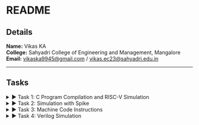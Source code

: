 # README

## Details

**Name:** Vikas KA  
**College:** Sahyadri College of Engineering and Management, Mangalore  
**Email:** [vikaska9945@gmail.com](mailto:vikaska9945@gmail.com) / [vikas.ec23@sahyadri.edu.in](mailto:vikas.ec23@sahyadri.edu.in)

---

## Tasks

<details>
<summary>▶ Task 1: C Program Compilation and RISC-V Simulation</summary>


### Task Overview:

In this task, a C program was compiled and simulated on the RISC-V architecture. Outputs from different optimization levels (-O1 and -Ofast) were analyzed to observe the effects on program performance and behavior.

#### 1. **C Program Output Snapshot (c_program_output_snapshot.png)**

   ![c programm output snapshot](https://github.com/user-attachments/assets/2d6fe218-efb1-40ee-8720-016615a540cf)

   - A screenshot showing the output of the C program after compilation and execution.
   - It helps visualize the results produced by the program.
   - 

#### 2. **RISC-V Simulation Output (O1) (riscv_O1.png)**

![riscv (O1,Ofast)](https://github.com/user-attachments/assets/b7c824d6-c8a8-4743-9ddb-4ffb126171f1)

      
   - A screenshot showing the output from the RISC-V simulation with -O1 optimization.
   - This output helps in comparing the performance and execution flow with optimization.


## 3. **RISC-V Simulation Output (O1) - Part 1 (riscv_1_O1.png)**
##![riscv 1(O1)](https://github.com/user-attachments/assets/4481c3fe-f948-46ef-a55b-f60d906750d6)
      
   - A screenshot of the first part of the RISC-V simulation output with -O1 optimization.
   - It shows the intermediate results of the simulation.

#### 4. **RISC-V Simulation Output (Ofast) - Part 2 (riscv_2_Ofast.png)**

![riscv 2 (Ofast)](https://github.com/user-attachments/assets/016de230-8a01-4a32-855c-fe1151a18d81)

   - A screenshot showing the output from the RISC-V simulation with -Ofast optimization.
   - This output helps in comparing the results with the -O1 optimization.

#### 5. **Ubuntu Screenshot (ubuntu_screenshot.png)**
      ![ubuntu screenshot](https://github.com/user-attachments/assets/949955e1-b3a9-4437-a2cc-88d99e51890e)

      
   - A screenshot showing the program execution environment on Ubuntu.
   - This image highlights the terminal where the C program was compiled and executed.

### Simulation Process:

1. **Compile the C Program**: The C program was compiled using the standard compilation method.
2. **RISC-V Simulation**: The compiled program was simulated using the RISC-V architecture with -O1 and -Ofast optimization levels.
3. **Analyze Outputs**: The outputs from both optimization levels were compared to observe performance differences.
4. **Capture Screenshots**: Screenshots of the simulation results were taken for documentation.

</details>

<details>
<summary>▶ Task 2: Simulation with Spike</summary>

### Overview:
In Task 2, the compiled C code was simulated on the Spike RISC-V simulator. Spike is an architecture simulator for RISC-V processors, which helps to simulate the execution of programs written for the RISC-V architecture. The task focused on debugging, observing the generated assembly output, and comparing the effects of different optimization levels during compilation. Two optimization levels were used during the process: `-O1` and `-Ofast`. Each optimization level affects the assembly instructions and overall program performance.


### Task Process:

1. **Compile C Code**: The C program was compiled using `riscv64-unknown-elf-gcc` with the respective optimization flags (`-O1` and `-Ofast`).
 ![C code complied or spike simulation](https://github.com/user-attachments/assets/7e1b3403-3c2b-4297-995a-76ab96c49ca5)

2. **Simulation with Spike**: The program was then run on the Spike RISC-V simulator to observe the execution and any differences between the optimization levels.

![C code complied or spike simulation](https://github.com/user-attachments/assets/9d3e4bf7-2da7-4ff3-9de6-4a998e80a873)

4. **Assembly Analysis**: Using `objdump`, the generated assembly code was inspected for both optimization levels to analyze how each optimization affected the code's structure and performance.

![Objdump using -O1 farmat](https://github.com/user-attachments/assets/416d9bb2-ad0b-46e4-945a-6c4404a3be64)


![Objdump using -Ofast format](https://github.com/user-attachments/assets/abda70f4-e7c8-4ad3-a31a-4bdeb4d49d09)

6. **Debugging**: Debugging was performed on the generated assembly code to identify any potential issues and observe the effects of different optimization flags on the program's behavior.

![Debugging](https://github.com/user-attachments/assets/9b879a9c-66a4-4e59-80ba-20aa0a18cd2c)


### Key Results:
- The comparison of `-O1` and `-Ofast` optimization levels showed noticeable differences in performance and code size.
- The debug process highlighted areas where the compiler optimizations led to more efficient code generation, especially in loop unrolling and instruction reordering.

</details>

<details>
   
<summary>▶ Task 3: Machine Code Instructions</summary>

### Content:

### Machine Code Instructions:

#### 1. **Instruction: addi sp, sp, -16**

- **Opcode:** 0010011 (7 bits)  
- **Immediate:** -16 (12 bits, two's complement)  
- **Source Register (rs1):** sp (x2) (5 bits)  
- **Destination Register (rd):** sp (x2) (5 bits)  
- **Function (funct3):** 000 (3 bits)  

**Breakdown:**
- Immediate (-16): 111111111100  
- rs1 (sp = x2): 00010  
- funct3: 000  
- rd (sp = x2): 00010  

**Machine Code Format:**  
imm[11:0] | rs1 | funct3 | rd | opcode  
1111111100 | 00010 | 000 | 00010 | 0010011

---

#### 2. **Instruction: addi x5, x0, 8**

- **Opcode:** 0010011 (7 bits)  
- **Immediate:** 8 (12 bits)  
- **Source Register (rs1):** x0 (5 bits)  
- **Destination Register (rd):** x5 (5 bits)  
- **Function (funct3):** 000 (3 bits)  

**Breakdown:**
- Immediate (8): 000000001000  
- rs1 (x0 = 0): 00000  
- funct3: 000  
- rd (x5 = x5): 00101  

**Machine Code Format:**  
imm[11:0] | rs1 | funct3 | rd | opcode  
000000001000 | 00000 | 000 | 00101 | 0010011

---

#### 3. **Instruction: add x6, x7, x8**

- **Opcode:** 0110011 (7 bits)  
- **Source Register 1 (rs1):** x7 (5 bits)  
- **Source Register 2 (rs2):** x8 (5 bits)  
- **Destination Register (rd):** x6 (5 bits)  
- **Function (funct3):** 000 (3 bits)  
- **Function (funct7):** 0000000 (7 bits)

**Breakdown:**
- rs1 (x7): 00111  
- rs2 (x8): 01000  
- funct3: 000  
- rd (x6): 00110  
- funct7: 0000000  

**Machine Code Format:**  
funct7 | rs2 | rs1 | funct3 | rd | opcode  
0000000 | 01000 | 00111 | 000 | 00110 | 0110011

---

#### 4. **Instruction: lw x1, 0(x2)**

- **Opcode:** 0000011 (7 bits)  
- **Immediate:** 0 (12 bits)  
- **Base Register (rs1):** x2 (5 bits)  
- **Destination Register (rd):** x1 (5 bits)  
- **Function (funct3):** 010 (3 bits)  

**Breakdown:**
- Immediate (0): 000000000000  
- rs1 (x2 = 2): 00010  
- funct3: 010  
- rd (x1 = 1): 00001  

**Machine Code Format:**  
imm[11:0] | rs1 | funct3 | rd | opcode  
000000000000 | 00010 | 010 | 00001 | 0000011

---

#### 5. **Instruction: sw x1, 0(x2)**

- **Opcode:** 0100011 (7 bits)  
- **Immediate:** 0 (12 bits)  
- **Base Register (rs1):** x2 (5 bits)  
- **Source Register (rs2):** x1 (5 bits)  
- **Function (funct3):** 010 (3 bits)  

**Breakdown:**
- Immediate (0): 000000000000  
- rs1 (x2 = 2): 00010  
- funct3: 010  
- rs2 (x1 = 1): 00001  

**Machine Code Format:**  
imm[11:5] | rs2 | rs1 | funct3 | imm[4:0] | opcode  
0000000 | 00001 | 00010 | 010 | 00000 | 0100011

---

#### 6. **Instruction: jal x1, 1000**

- **Opcode:** 1101111 (7 bits)  
- **Immediate:** 1000 (20 bits)  
- **Destination Register (rd):** x1 (5 bits)  
- **Function (funct3):** 000 (3 bits)  

**Breakdown:**
- Immediate (1000): 00000000000000111100  
- rd (x1): 00001  
- funct3: 000  

**Machine Code Format:**  
imm[20] | imm[10:1] | imm[11] | imm[19:12] | rd | opcode  
0 | 0000000011 | 1 | 000000000000 | 00001 | 1101111

---

#### 7. **Instruction: and x9, x5, x8**

- **Opcode:** 0110011 (7 bits)  
- **Source Register 1 (rs1):** x5 (5 bits)  
- **Source Register 2 (rs2):** x8 (5 bits)  
- **Destination Register (rd):** x9 (5 bits)  
- **Function (funct3):** 111 (3 bits)  
- **Function (funct7):** 0000000 (7 bits)

**Breakdown:**
- rs1 (x5): 00101  
- rs2 (x8): 01000  
- funct3: 111  
- rd (x9): 01001  
- funct7: 0000000  

**Machine Code Format:**  
funct7 | rs2 | rs1 | funct3 | rd | opcode  
0000000 | 01000 | 00101 | 111 | 01001 | 0110011

---

#### 8. **Instruction: or x10, x5, x6**

- **Opcode:** 0110011 (7 bits)  
- **Source Register 1 (rs1):** x5 (5 bits)  
- **Source Register 2 (rs2):** x6 (5 bits)  
- **Destination Register (rd):** x10 (5 bits)  
- **Function (funct3):** 110 (3 bits)  
- **Function (funct7):** 0000000 (7 bits)

**Breakdown:**
- rs1 (x5): 00101  
- rs2 (x6): 00110  
- funct3: 110  
- rd (x10): 01010  
- funct7: 0000000  

**Machine Code Format:**  
funct7 | rs2 | rs1 | funct3 | rd | opcode  
0000000 | 00110 | 00101 | 110 | 01010 | 0110011

---

#### 9. **Instruction: xor x11, x5, x6**

- **Opcode:** 0110011 (7 bits)  
- **Source Register 1 (rs1):** x5 (5 bits)  
- **Source Register 2 (rs2):** x6 (5 bits)  
- **Destination Register (rd):** x11 (5 bits)  
- **Function (funct3):** 100 (3 bits)  
- **Function (funct7):** 0000000 (7 bits)

**Breakdown:**
- rs1 (x5): 00101  
- rs2 (x6): 00110  
- funct3: 100  
- rd (x11): 01011  
- funct7: 0000000  

**Machine Code Format:**  
funct7 | rs2 | rs1 | funct3 | rd | opcode  
0000000 | 00110 | 00101 | 100 | 01011 | 0110011

---

#### 10. **Instruction: slli x7, x8, 3**

- **Opcode:** 0010011 (7 bits)  
- **Immediate:** 3 (12 bits)  
- **Source Register (rs1):** x8 (5 bits)  
- **Destination Register (rd):** x7 (5 bits)  
- **Function (funct3):** 001 (3 bits)  
- **Function (funct7):** 0000000 (7 bits)

**Breakdown:**
- Immediate (3): 000000000011  
- rs1 (x8): 01000  
- funct3: 001  
- rd (x7): 00111  
- funct7: 0000000  

**Machine Code Format:**  
funct7 | imm[5:0] | rs1 | funct3 | rd | opcode  
0000000 | 000011 | 01000 | 001 | 00111 | 0010011

---

#### 11. **Instruction: srli x7, x8, 4**

- **Opcode:** 0010011 (7 bits)  
- **Immediate:** 4 (12 bits)  
- **Source Register (rs1):** x8 (5 bits)  
- **Destination Register (rd):** x7 (5 bits)  
- **Function (funct3):** 101 (3 bits)  
- **Function (funct7):** 0000000 (7 bits)

**Breakdown:**
- Immediate (4): 000000000100  
- rs1 (x8): 01000  
- funct3: 101  
- rd (x7): 00111  
- funct7: 0000000  

**Machine Code Format:**  
funct7 | imm[5:0] | rs1 | funct3 | rd | opcode  
0000000 | 000100 | 01000 | 101 | 00111 | 0010011

---

#### 12. **Instruction: beq x5, x6, 256**

- **Opcode:** 1100011 (7 bits)  
- **Immediate:** 256 (12 bits)  
- **Source Register 1 (rs1):** x5 (5 bits)  
- **Source Register 2 (rs2):** x6 (5 bits)  
- **Function (funct3):** 000 (3 bits)  

**Breakdown:**
- Immediate (256): 000000010000  
- rs1 (x5): 00101  
- rs2 (x6): 00110  
- funct3: 000  

**Machine Code Format:**  
imm[12] | imm[10:5] | rs2 | rs1 | funct3 | imm[4:1] | imm[11] | opcode  
0 | 000010 | 00110 | 00101 | 000 | 0000 | 0 | 1100011

---

#### 13. **Instruction: bne x5, x6, 512**

- **Opcode:** 1100011 (7 bits)  
- **Immediate:** 512 (12 bits)  
- **Source Register 1 (rs1):** x5 (5 bits)  
- **Source Register 2 (rs2):** x6 (5 bits)  
- **Function (funct3):** 001 (3 bits)  

**Breakdown:**
- Immediate (512): 000001000000  
- rs1 (x5): 00101  
- rs2 (x6): 00110  
- funct3: 001  

**Machine Code Format:**  
imm[12] | imm[10:5] | rs2 | rs1 | funct3 | imm[4:1] | imm[11] | opcode  
0 | 000100 | 00110 | 00101 | 001 | 0000 | 0 | 1100011

---

#### 14. **Instruction: j x9, 1024**

- **Opcode:** 1101111 (7 bits)  
- **Immediate:** 1024 (20 bits)  
- **Destination Register (rd):** x9 (5 bits)  

**Breakdown:**
- Immediate (1024): 00000000000000000100  
- rd (x9): 01001  

**Machine Code Format:**  
imm[20] | imm[10:1] | imm[11] | imm[19:12] | rd | opcode  
0 | 0000000001 | 0 | 000000000100 | 01001 | 1101111

---

#### 15. **Instruction: xor x10, x11, x12**

- **Opcode:** 0110011 (7 bits)  
- **Source Register 1 (rs1):** x11 (5 bits)  
- **Source Register 2 (rs2):** x12 (5 bits)  
- **Destination Register (rd):** x10 (5 bits)  
- **Function (funct3):** 100 (3 bits)  
- **Function (funct7):** 0000000 (7 bits)

**Breakdown:**
- rs1 (x11): 01011  
- rs2 (x12): 01100  
- funct3: 100  
- rd (x10): 01010  
- funct7: 0000000  

**Machine Code Format:**  
funct7 | rs2 | rs1 | funct3 | rd | opcode  
0000000 | 01100 | 01011 | 100 | 01010 | 0110011



</details>

<details>
<summary>▶ Task 4: Verilog Simulation</summary>


### Task Overview:

In this task, Verilog code was simulated using Iverilog and the resulting waveforms were analyzed using GTKWAVE. Below is a breakdown of the files involved:

#### 1. **Basic Step of Iverilog (Basicstep_of_iverilog.png)**
   - A screenshot showing the basic steps of running Iverilog for Verilog simulation.
   - It illustrates the setup and commands used to compile and simulate the Verilog code.
   - 
![Basicstep of iverilog](https://github.com/user-attachments/assets/f573f486-e791-4728-81c3-9b78b3409d20)

#### 2. **GTKWAVE Waveform 1 (GTKWAVE_waveform1.png)**
   - A screenshot showing the first waveform generated by GTKWAVE.
   - This waveform represents the output of the Verilog simulation for the given input.

   - ![GTKWAVE waveform1](https://github.com/user-attachments/assets/6ef8e61e-b885-486b-89ed-0a5b8345035c)


#### 3. **GTKWAVE Waveform 2 (GTKWAVE_waveform2.png)**
   - A screenshot showing the second waveform, which may represent a different simulation or a modified version of the first one.

   - ![GTKWAVE waveform2](https://github.com/user-attachments/assets/30650ee9-3fb4-46e8-b327-74583645f1c1)


#### 4. **GTKWAVE Window (GTKWAVE_window.png)**
   - A screenshot showing the GTKWAVE window, displaying the simulation results in a graphical format.
   - This helps visualize the timing and behavior of the signals over time.

   - ![GTKWAVE window](https://github.com/user-attachments/assets/45071ff8-a471-4cbc-8756-b6e72f3bfb78)


### Simulation Process:

1. **Iverilog Compilation**: The Verilog code was compiled using Iverilog with the following command:
   
```bash
iverilog -o simulation_output.vvp my_verilog_code.v
